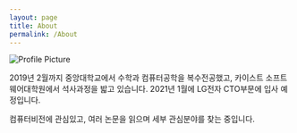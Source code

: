 ```yaml
---
layout: page
title: About
permalink: /About
---
```


<img src="{{ site.baseurl }}/assets/logo.png" title="Profile Picture" class="profile">

2019년 2월까지 중앙대학교에서 수학과 컴퓨터공학을 복수전공했고, 카이스트 소프트웨어대학원에서 석사과정을 밟고 있습니다. 2021년 1월에 LG전자 CTO부문에 입사 예정입니다.

컴퓨터비전에 관심있고, 여러 논문을 읽으며 세부 관심분야를 찾는 중입니다.
